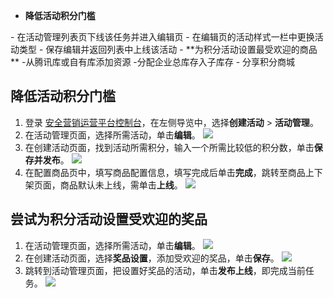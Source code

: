 - **降低活动积分门槛**
<dx-steps>
- 在活动管理列表页下线该任务并进入编辑页
- 在编辑页的活动样式一栏中更换活动类型
- 保存编辑并返回列表中上线该活动
</dx-steps>
- **为积分活动设置最受欢迎的商品**
<dx-steps>
-从腾讯库或自有库添加资源
-分配企业总库存入子库存
- 分享积分商城
</dx-steps>

## 降低活动积分门槛
1. 登录 [安全营销运营平台控制台](https://console.cloud.tencent.com/smop/data/mallUser)，在左侧导览中，选择**创建活动** > **活动管理**。
2. 在活动管理页面，选择所需活动，单击**编辑**。
![](https://qcloudimg.tencent-cloud.cn/raw/f31df0b130ad4b91fca3d3b171a07310.png)
3. 在创建活动页面，找到活动所需积分，输入一个所需比较低的积分数，单击**保存并发布**。
![](https://qcloudimg.tencent-cloud.cn/raw/0a265a96abf9ec595d0f2515b2b4b3b8.png)
4. 在配置商品页中，填写商品配置信息，填写完成后单击**完成**，跳转至商品上下架页面，商品默认未上线，需单击**上线**。
![](https://qcloudimg.tencent-cloud.cn/raw/2d0ec9fa23232c644c6ce7aa0b22613a.png)

## 尝试为积分活动设置受欢迎的奖品
1. 在活动管理页面，选择所需活动，单击**编辑**。
![](https://qcloudimg.tencent-cloud.cn/raw/f31df0b130ad4b91fca3d3b171a07310.png)
2. 在创建活动页面，选择**奖品设置**，添加受欢迎的奖品，单击**保存**。
![](https://qcloudimg.tencent-cloud.cn/raw/5a596ccb213080b3e7e3f9d52ec03ba7.png)
3. 跳转到活动管理页面，把设置好奖品的活动，单击**发布上线**，即完成当前任务。
![](https://qcloudimg.tencent-cloud.cn/raw/d07a682f2f2019c56d34d80e36e7921f.png)

